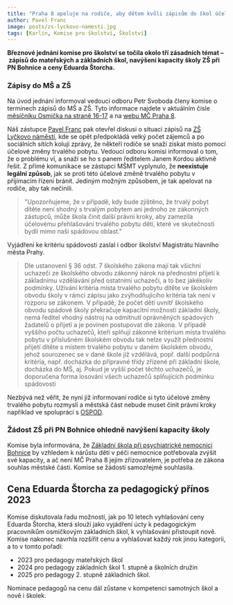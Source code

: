 ```yaml
---
title: "Praha 8 apeluje na rodiče, aby dětem kvůli zápisům do škol účelově neměnili trvalé bydliště"
author: Pavel Franc
image: posts/zs-lyckovo-namesti.jpg
tags: [Karlín, Komise pro školství, Školství]
---
```


**Březnové jednání komise pro školství se točila okolo tří zásadních témat – zápisů do mateřských a základních škol, navýšení kapacity školy ZŠ při PN Bohnice a ceny Eduarda Štorcha.**

### Zápisy do MŠ a ZŠ
Na úvod jednání informoval vedoucí odboru Petr Svoboda členy komise o termínech zápisů do MŠ a ZŠ. Tyto informace najdete v aktuálním čísle [měsíčníku Osmička na straně 16-17](https://www.mesicnikosmicka.cz/04-2023-1/strana-16) a na [webu MČ Praha 8](https://praha8.cz/zapisy-do-skol-a-skolek-1.html).

Náš zástupce [Pavel Franc](https://praha8.pirati.cz/lide/pavel-franc.html) pak otevřel diskusi o situaci zápisů na [ZŠ Lyčkovo náměstí](https://smysluplnaskola.cz/), kde se opět předpokládá velký počet zájemců a po sociálních sítích kolují zprávy, že někteří rodiče se snaží získat místo pomocí účelové změny trvalého pobytu. Vedoucí odboru komisi informoval o tom, že o problému ví, a snaží se ho s panem ředitelem Janem Kordou aktivně řešit. Z přímé komunikace se zástupci MŠMT vyplynulo, že **neexistuje legální způsob**, jak se proti této účelové změně trvalého pobytu v přijímacím řízení bránit. Jediným možným způsobem, je tak apelovat na rodiče, aby tak nečinili.

> "Upozorňujeme, že v případě, kdy bude zjištěno, že trvalý pobyt dítěte není shodný s trvalým pobytem ani jednoho ze zákonných zástupců, může škola činit další právní kroky, aby zamezila účelovému přehlašování trvalého pobytu dětí, které ve skutečnosti bydlí mimo naši spádovou oblast."

Vyjádření ke kritériu spádovosti zaslal i odbor školství Magistrátu hlavního města Prahy.

> Dle ustanovení § 36 odst. 7 školského zákona mají tak všichni uchazeči ze školského obvodu zákonný nárok na přednostní přijetí k základnímu vzdělávání před ostatními uchazeči, a to bez jakékoliv podmínky. Užívání kritéria místa trvalého pobytu dítěte ve školském obvodu školy v rámci zápisu jako zvýhodňujícího kritéria tak není v rozporu se zákonem. V případě, že počet dětí uvnitř školského obvodu spádové školy překračuje kapacitní možnosti základní školy, nemá ředitel vhodný nástroj na odmítnutí oprávněných spádových žadatelů o přijetí a je povinen postupovat dle zákona. 
> V případě vyššího počtu uchazečů, kteří splňují zákonné kritérium místa trvalého pobytu v příslušném školském obvodu tak nelze využít přednostní přijetí dítěte s místem trvalého pobytu v daném školském obvodu, jehož sourozenec se v dané škole již vzdělává, popř. další podpůrná kritéria, např. docházka do přípravné třídy zřízené při základní škole, docházka do MŠ, aj. 
> Pokud je vyšší počet těchto uchazečů, je doporučena forma losování všech uchazečů splňujících podmínku spádovosti

Nezbývá než věřit, že nyní již informovaní rodiče si tyto účelové změny trvalého pobytu rozmyslí a městská část nebude muset činit právní kroky například ve spolupráci s [OSPOD](https://www.praha8.cz/Informace-pro-cilove-skupiny.html).

### Žádost ZŠ při PN Bohnice ohledně navýšení kapacity školy

Komise byla informována, že [Základní škola při psychiatrické nemocnici Bohnice](https://zsbohnice.cz/) by vzhledem k nárůstu dětí v péči nemocnice potřebovala zvýšit své kapacity, a ač není MČ Praha 8 jejím zřizovatelem, je potřeba ze zákona souhlas městské části. Komise se žádostí samozřejmě souhlasila.

## Cena Eduarda Štorcha za pedagogický přínos 2023

Komise diskutovala řadu možností, jak po 10 letech vyhlašování ceny Eduarda Štorcha, která slouží jako vyjádření úcty k pedagogickým pracovníkům osmičkovým základních škol, k vyhlašování přistoupit nově. Komise nakonec navrhla rozšířit cenu a vyhlašovat každý rok jinou kategorii, a to v tomto pořadí: 
- 2023 pro pedagogy mateřských škol
- 2024 pro pedagogy základních škol 1. stupně a školních družin 
- 2025 pro pedagogy 2. stupně základních škol. 

Nominace pedagogů na cenu dál zůstane v kompetenci samotných škol a nově i školek.